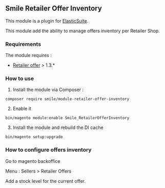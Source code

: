 ## Smile Retailer Offer Inventory 

This module is a plugin for [ElasticSuite](https://github.com/Smile-SA/elasticsuite).

This module add the ability to manage offers inventory per Retailer Shop.

### Requirements

The module requires :

- [Retailer offer](https://github.com/Smile-SA/magento2-module-retailer-offer) > 1.3.*

### How to use

1. Install the module via Composer :

``` composer require smile/module-retailer-offer-inventory ```

2. Enable it

``` bin/magento module:enable Smile_RetailerOfferInventory ```

3. Install the module and rebuild the DI cache

``` bin/magento setup:upgrade ```

### How to configure offers inventory

Go to magento backoffice

Menu : Sellers > Retailer Offers

Add a stock level for the current offer.

